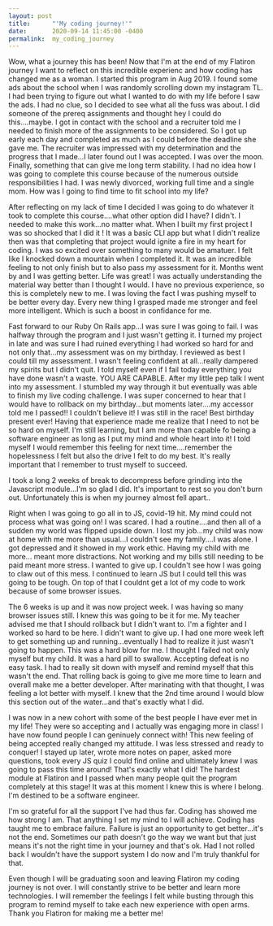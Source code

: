 ```yaml
---
layout: post
title:      "'My coding journey!'"
date:       2020-09-14 11:45:00 -0400
permalink:  my_coding_journey
---
```



Wow, what a journey this has been! Now that I'm at the end of my Flatiron journey I want to reflect on this incredible experienc and how coding has changed me as a woman. I started this program in Aug 2019. I found some ads about the school when I was randomly scrolling down my instagram TL. I had been trying to figure out what I wanted to do with my life before I saw the ads. I had no clue, so I decided to see what all the fuss was about. I did someone of the prereq assignments and thought hey I could do this....maybe. I got in contact with the school and a recruiter told me I needed to finish more of the assignments to be considered. So I got up early each day and completed as much as I could before the deadline she gave me. The recruiter was impressed with my determination and the progress that I made...I later found out I was accepted. I was over the moon. Finally, something that can give me long term stability. I had no idea how I was going to complete this course because of the numerous outside responsibilities I had. I was newly divorced, working full time and a single mom. How was I going to find time to fit school into my life? 

After reflecting on my lack of time I decided I was going to do whatever it took to complete this course....what other option did I have? I didn't. I needed to make this work...no matter what. When I built my first project I was so shocked that I did it ! It was a basic CLI app but what I didn't realize then was that completing that project would ignite a fire in my heart for coding. I was so excited over something to many would be amatuer. I felt like I knocked down a mountain when I completed it. It was an incredible feeling to not only finish but to also pass my assessment for it. Months went by and I was getting better. Life was great! I was actually understanding the material way better than I thought I would. I have no previous experience, so this is completely new to me. I was loving the fact I was pushing myself to be better every day. Every new thing I grasped made me stronger and feel more intelligent. Which is such a boost in confidance for me. 

Fast forward to our Ruby On Rails app...I was sure I was going to fail. I was halfway through the program and I just wasn't getting it. I turned my project in late and was sure I had ruined everything I had worked so hard for and not only that...my assessment was on my birthday. I reviewed as best I could  till my assessment. I wasn't feeling confident at all...really dampered my spirits but I didn't quit. I told myself even if I fail today everything you have done wasn't a waste. YOU ARE CAPABLE. After my little pep talk I went into my assessment. I stumbled my way through it but eventually was able to finish my live coding challenge. I was super concerned to hear that I would have to rollback on my birthday...but moments later....my accessor told me I passed!! I couldn't believe it! I was still in the race! Best birthday present ever! 
Having that experience made me realize that I need to not be so hard on myself. I'm still learning, but I am more than capable fo being a software engineer as long as I put my mind and whole heart into it! I told myself I would remember this feeling for next time....remember the hopelessness I felt but also the drive I felt to do my best. It's really important that I remember to trust myself to succeed.

I took a long 2 weeks of break to decompress before grinding into the Javascript module...I'm so glad I did. It's important to rest so you don't burn out. Unfortunately this is when my journey almost fell apart..

Right when I was going to go all in to JS, covid-19 hit. My mind could not process what was going on! I was scared. I had a routine....and then all of a sudden my world was flipped upside down. I lost my job...my child was now at home with me more than usual...I couldn't see my family....I was alone. I got depressed and it showed in my work ethic. Having my child with me more... meant more distractions. Not working and my bills still needing to be paid meant more stress. I wanted to give up. I couldn't see how I was going to claw out of this mess. I continued to learn JS but I could tell this was going to be tough. On top of that I couldnt get a lot of my code to work because of some browser issues. 

The 6 weeks is up and it was now project week. I was having so many browser issues still. I knew this was going to be it for me. My teacher advised me that I should rollback but I didn't want to. I'm  a fighter and I worked so hard to be here. I didn't want to give up. I had one more week left to get something up and running...eventually I had to realize it just wasn't going to happen. This was a hard blow for me. I thought I failed not only myself but my child. It was a hard pill to swallow. Accepting defeat is no easy task. I had to really sit down with myself and remind myself that this wasn't the end. That rolling back is going to give me more time to learn and overall make me a better developer. After marinating with that thought, I was feeling a lot better with myself. I knew that the 2nd time around I would blow this section out of the water...and that's exactly what I did.

I was now in a new cohort with some of the best people I have ever met in my life! They were so accepting and I actually was engaging more in class! I have now found people I can geninuely connect with! This new feeling of being accepted really changed my attitude. I was less stressed and ready to conquer! I stayed up later, wrote more notes on paper, asked more questions, took every JS quiz I could find online and ultimately knew I was going to pass this time around! That's exactly what I did! The hardest module at Flatiron and I passed when many people quit the program completely at this stage! It was at this moment I knew this is where I belong. I'm destined to be a software engineer. 

I'm so grateful for all the support I've had thus far. Coding has showed me how strong I am. That anything I set my mind to I will achieve. Coding has taught me to embrace failure. Failure is just an opportunity to get better...it's not the end. Sometimes our path doesn't go the way we want but that just means it's not the right time in your journey and that's ok. Had I not rolled back I wouldn't have the support system I do now and I'm truly thankful for that. 

Even though I will be graduating soon and leaving Flatiron my coding journey is not over. I will constantly strive to be better and learn more technologies. I will remember the feelings I felt while busting through this program to remind myself to take each new experience with open arms. Thank you Flatiron for making me a better me! 
